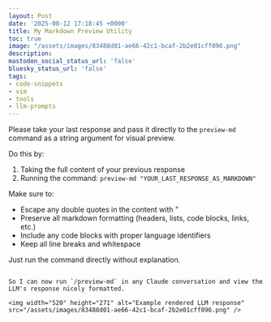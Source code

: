 ```yaml
---
layout: Post
date: '2025-08-12 17:18:45 +0000'
title: My Markdown Preview Utility
toc: true
image: "/assets/images/83488d01-ae66-42c1-bcaf-2b2e01cff096.png"
description:
mastodon_social_status_url: 'false'
bluesky_status_url: 'false'
tags:
- code-snippets
- vim
- tools
- llm-prompts
---
```



Please take your last response and pass it directly to the `preview-md` command as a string argument for visual preview.

Do this by:
1. Taking the full content of your previous response
2. Running the command: `preview-md "YOUR_LAST_RESPONSE_AS_MARKDOWN"`

Make sure to:
- Escape any double quotes in the content with \"
- Preserve all markdown formatting (headers, lists, code blocks, links, etc.)
- Include any code blocks with proper language identifiers
- Keep all line breaks and whitespace

Just run the command directly without explanation.
```

So I can now run `/preview-md` in any Claude conversation and view the LLM's response nicely formatted.

<img width="520" height="271" alt="Example rendered LLM response" src="/assets/images/83488d01-ae66-42c1-bcaf-2b2e01cff096.png" />
